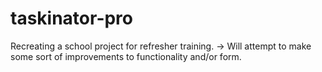# taskinator-pro
Recreating a school project for refresher training. -> Will attempt to make some sort of improvements to functionality and/or form.

